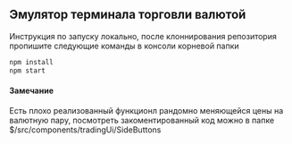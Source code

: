 ## Эмулятор терминала торговли валютой

Инструкция по запуску локально, после клоннирования репозитория пропишите следующие команды в консоли корневой папки
```sh
npm install
npm start
```

#### Замечание
Есть плохо реализованный функционл рандомно меняющейся цены на валютную пару,
посмотреть закоментированный код можно в папке $/src/components/tradingUi/SideButtons
